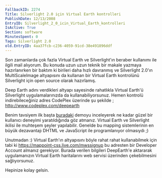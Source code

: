 ```yaml
---
FallbackID: 2274
Title: Silverlight 2.0 için Virtual Earth kontrolleri
PublishDate: 12/13/2008
EntryID: Silverlight_2_0_icin_Virtual_Earth_kontrolleri
IsActive: True
Section: software
MinutesSpent: 0
Tags: Silverlight 2.0
old.EntryID: 4aa37fcb-c236-4059-91cd-38e491896ddf
---
```

Son zamanlarda çok fazla Virtual Earth ve Silverlight'ın beraber
kullanımı ile ilgili mail alıyorum. Bu konuda uzun uzun teknik bir
makale yazmaya hazırlanırken bir baktım ki birileri daha hızlı davranmış
ve Silverlight 2.0'ın MultiScaleImage altyapısını da kullanan bir
Virtual Earth kontrolünü Silverlight için open source olarak hazırlamış.

Deep Earth adını verdikleri altyapı sayesinde rahatlıkla Virtual Earth'ü
Silverlight uygulamalarınızda da kullanabiliyorsunuz. Hemen kontrolü
indirebileceğiniz adres CodePlex üzerinde şu şekilde ;
<http://www.codeplex.com/deepearth>

Benim tavsiyem ilk başta
[buradaki](http://deepearth.soulsolutions.com.au/) demoyu inceleyerek ne
kadar güzel bir kullanıcı deneyimi yaratıldığında göz atmanız. Virtual
Earth ve Silverlight ikilisi ile muhteşem şeyler yapılabilir. Genelde bu
mapping sistemlerinin en büyük dezavantajı DHTML ve JavaScript ile
programlanıyor olmasıydı ;)

Unutmadan :) Virtual Earth'ın altyapısını böyle rahat rahat
kullanabilmek için tabi ki <https://mappoint-css.live.com/mwssignup> bu
adresten bir Developer Account almanız gerekiyor. Burada verilen
bilgileri DeepEarth'e aktararak uygulamanızın Virtual Earth haritalarını
web servisi üzerinden çekebilmesini sağlıyorsunuz.

Hepinize kolay gelsin.


